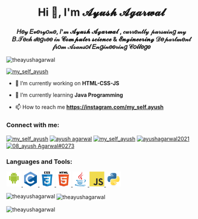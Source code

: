 <h1 align="center">Hi 👋, I'm 𝓐𝔂𝓾𝓼𝓱 𝓐𝓰𝓪𝓻𝔀𝓪𝓵</h1>
<h3 align="center">𝐻𝑒𝓎 𝐸𝓋𝑒𝓇𝓎𝑜𝓃𝑒, 𝐼'𝓂 𝓐𝔂𝓾𝓼𝓱 𝓐𝓰𝓪𝓻𝔀𝓪𝓵 , 𝒸𝓊𝓇𝓇𝑒𝓃𝓉𝓁𝓎 𝓅𝓊𝓇𝓈𝓊𝒾𝓃𝑔 𝓂𝓎 𝐵.𝒯𝑒𝒸𝒽 𝒹𝑒𝑔𝓇𝑒𝑒 𝒾𝓃 𝓒𝓸𝓶𝓹𝓾𝓽𝓮𝓻 𝓼𝓬𝓲𝓮𝓷𝓬𝓮 & 𝓔𝓷𝓰𝓲𝓷𝓮𝓮𝓻𝓲𝓷𝓰 𝒟𝑒𝓅𝒶𝓇𝓉𝓂𝑒𝓃𝓉 𝒻𝓇𝑜𝓂 𝒜𝓈𝒶𝓃𝓈𝑜𝓁 𝐸𝓃𝑔𝒾𝓃𝑒𝑒𝓇𝒾𝓃𝑔 𝒞𝑜𝓁𝓁𝑒𝑔𝑒</h3>

<p align="left"> <img src="https://komarev.com/ghpvc/?username=theayushagarwal&label=Profile%20views&color=0e75b6&style=flat" alt="theayushagarwal" /> </p>

<p align="left"> <a href="https://twitter.com/my_self_ayush" target="blank"><img src="https://img.shields.io/twitter/follow/my_self_ayush?logo=twitter&style=for-the-badge" alt="my_self_ayush" /></a> </p>

- 🔭 I’m currently working on **HTML-CSS-JS**

- 🌱 I’m currently learning **Java Programming**

- 📫 How to reach me **https://instagram.com/my_self.ayush**

<h3 align="left">Connect with me:</h3>
<p align="left">
<a href="https://twitter.com/my_self_ayush" target="blank"><img align="center" src="https://raw.githubusercontent.com/rahuldkjain/github-profile-readme-generator/master/src/images/icons/Social/twitter.svg" alt="my_self_ayush" height="30" width="40" /></a>
<a href="https://fb.com/ayush agarwal" target="blank"><img align="center" src="https://raw.githubusercontent.com/rahuldkjain/github-profile-readme-generator/master/src/images/icons/Social/facebook.svg" alt="ayush agarwal" height="30" width="40" /></a>
<a href="https://instagram.com/my_self_ayush" target="blank"><img align="center" src="https://raw.githubusercontent.com/rahuldkjain/github-profile-readme-generator/master/src/images/icons/Social/instagram.svg" alt="my_self_ayush" height="30" width="40" /></a>
<a href="https://www.hackerrank.com/ayushagarwal2021" target="blank"><img align="center" src="https://raw.githubusercontent.com/rahuldkjain/github-profile-readme-generator/master/src/images/icons/Social/hackerrank.svg" alt="ayushagarwal2021" height="30" width="40" /></a>
<a href="https://discord.gg/08_ayush Agarwal#0273" target="blank"><img align="center" src="https://raw.githubusercontent.com/rahuldkjain/github-profile-readme-generator/master/src/images/icons/Social/discord.svg" alt="08_ayush Agarwal#0273" height="30" width="40" /></a>
</p>

<h3 align="left">Languages and Tools:</h3>
<p align="left"> <a href="https://developer.android.com" target="_blank" rel="noreferrer"> <img src="https://raw.githubusercontent.com/devicons/devicon/master/icons/android/android-original-wordmark.svg" alt="android" width="40" height="40"/> </a> <a href="https://www.cprogramming.com/" target="_blank" rel="noreferrer"> <img src="https://raw.githubusercontent.com/devicons/devicon/master/icons/c/c-original.svg" alt="c" width="40" height="40"/> </a> <a href="https://www.w3schools.com/css/" target="_blank" rel="noreferrer"> <img src="https://raw.githubusercontent.com/devicons/devicon/master/icons/css3/css3-original-wordmark.svg" alt="css3" width="40" height="40"/> </a> <a href="https://www.w3.org/html/" target="_blank" rel="noreferrer"> <img src="https://raw.githubusercontent.com/devicons/devicon/master/icons/html5/html5-original-wordmark.svg" alt="html5" width="40" height="40"/> </a> <a href="https://www.java.com" target="_blank" rel="noreferrer"> <img src="https://raw.githubusercontent.com/devicons/devicon/master/icons/java/java-original.svg" alt="java" width="40" height="40"/> </a> <a href="https://developer.mozilla.org/en-US/docs/Web/JavaScript" target="_blank" rel="noreferrer"> <img src="https://raw.githubusercontent.com/devicons/devicon/master/icons/javascript/javascript-original.svg" alt="javascript" width="40" height="40"/> </a> <a href="https://www.python.org" target="_blank" rel="noreferrer"> <img src="https://raw.githubusercontent.com/devicons/devicon/master/icons/python/python-original.svg" alt="python" width="40" height="40"/> </a> </p>

<p><img align="left" src="https://github-readme-stats.vercel.app/api/top-langs?username=theayushagarwal&show_icons=true&locale=en&layout=compact" alt="theayushagarwal" /></p>

<p>&nbsp;<img align="center" src="https://github-readme-stats.vercel.app/api?username=theayushagarwal&show_icons=true&locale=en" alt="theayushagarwal" /></p>

<p><img align="center" src="https://github-readme-streak-stats.herokuapp.com/?user=theayushagarwal&" alt="theayushagarwal" /></p>
